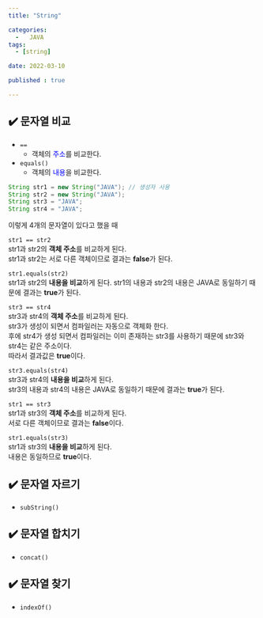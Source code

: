 ```yaml
---
title: "String" 

categories:
  -   JAVA
tags:
  - [string]

date: 2022-03-10

published : true

---
```


## ✔️ 문자열 비교
- ```==```
    - 객체의 <span style="color:blue">주소</span>를 비교한다.
- ```equals()```
    - 객체의 <span style="color:blue">내용</span>을 비교한다.

```java
String str1 = new String("JAVA"); // 생성자 사용
String str2 = new String("JAVA");
String str3 = "JAVA";
String str4 = "JAVA";
```

이렇게 4개의 문자열이 있다고 했을 때

```str1 == str2```  
str1과 str2의 **객체 주소**를 비교하게 된다.  
str1과 str2는 서로 다른 객체이므로 결과는 **false**가 된다.


```str1.equals(str2)```  
str1과 str2의 **내용을 비교**하게 된다.
str1의 내용과 str2의 내용은 JAVA로 동일하기 때문에 결과는 **true**가 된다.


```str3 == str4```  
str3과 str4의 **객체 주소**를 비교하게 된다.  
str3가 생성이 되면서 컴파일러는 자동으로 객체화 한다.  
후에 str4가 생성 되면서 컴파일러는 이미 존재하는 str3를 사용하기 때문에 str3와 str4는 같은 주소이다.  
따라서 결과값은 **true**이다.


```str3.equals(str4)```  
str3과 str4의 **내용을 비교**하게 된다.  
str3의 내용과 str4의 내용은 JAVA로 동일하기 때문에 결과는 **true**가 된다.


```str1 == str3```  
str1과 str3의 **객체 주소**를 비교하게 된다.  
서로 다른 객체이므로 결과는 **false**이다.  

```str1.equals(str3)```  
str1과 str3의 **내용을 비교**하게 된다.  
내용은 동일하므로 **true**이다.  


## ✔️ 문자열 자르기
- ```subString()```  


## ✔️ 문자열 합치기
- ```concat()```


## ✔️ 문자열 찾기
- ```indexOf()```